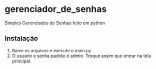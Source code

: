 # gerenciador_de_senhas
 Simples Gerenciados de Senhas feito em python

## Instalação
 1. Baixe os arquivos e execute o main.py
 2. O usuario e senha padrão é admin. Troque assim que entrar na tela principal.